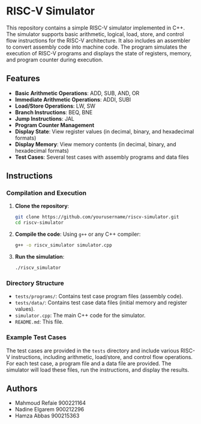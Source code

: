
# RISC-V Simulator

This repository contains a simple RISC-V simulator implemented in C++. The simulator supports basic arithmetic, logical, load, store, and control flow instructions for the RISC-V architecture. It also includes an assembler to convert assembly code into machine code. The program simulates the execution of RISC-V programs and displays the state of registers, memory, and program counter during execution.

## Features

- **Basic Arithmetic Operations**: ADD, SUB, AND, OR
- **Immediate Arithmetic Operations**: ADDI, SUBI
- **Load/Store Operations**: LW, SW
- **Branch Instructions**: BEQ, BNE
- **Jump Instructions**: JAL
- **Program Counter Management**
- **Display State**: View register values (in decimal, binary, and hexadecimal formats)
- **Display Memory**: View memory contents (in decimal, binary, and hexadecimal formats)
- **Test Cases**: Several test cases with assembly programs and data files

## Instructions

### Compilation and Execution

1. **Clone the repository**:
   ```bash
   git clone https://github.com/yourusername/riscv-simulator.git
   cd riscv-simulator
   ```

2. **Compile the code**:
   Using `g++` or any C++ compiler:
   ```bash
   g++ -o riscv_simulator simulator.cpp
   ```

3. **Run the simulation**:
   ```bash
   ./riscv_simulator
   ```

### Directory Structure

- `tests/programs/`: Contains test case program files (assembly code).
- `tests/data/`: Contains test case data files (initial memory and register values).
- `simulator.cpp`: The main C++ code for the simulator.
- `README.md`: This file.

### Example Test Cases

The test cases are provided in the `tests` directory and include various RISC-V instructions, including arithmetic, load/store, and control flow operations. For each test case, a program file and a data file are provided. The simulator will load these files, run the instructions, and display the results.

## Authors

- Mahmoud Refaie 900221164
- Nadine Elgarem 900212296
- Hamza Abbas 900215363


